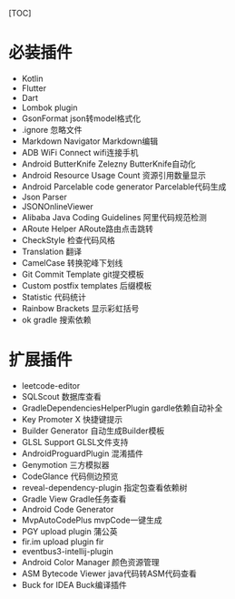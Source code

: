 [TOC]

# 必装插件
- Kotlin
- Flutter
- Dart
- Lombok plugin
- GsonFormat json转model格式化
- .ignore 忽略文件
- Markdown Navigator Markdown编辑
- ADB WiFi Connect wifi连接手机
- Android ButterKnife Zelezny ButterKnife自动化
- Android Resource Usage Count 资源引用数量显示
- Android Parcelable code generator Parcelable代码生成
- Json Parser
- JSONOnlineViewer
- Alibaba Java Coding Guidelines 阿里代码规范检测
- ARoute Helper ARoute路由点击跳转
- CheckStyle 检查代码风格
- Translation 翻译
- CamelCase 转换驼峰下划线
- Git Commit Template git提交模板
- Custom postfix templates 后缀模板
- Statistic 代码统计
- Rainbow Brackets 显示彩虹括号
- ok gradle 搜索依赖


# 扩展插件
- leetcode-editor
- SQLScout 数据库查看
- GradleDependenciesHelperPlugin gardle依赖自动补全
- Key Promoter X 快捷键提示
- Builder Generator 自动生成Builder模板
- GLSL Support GLSL文件支持
- AndroidProguardPlugin 混淆插件
- Genymotion 三方模拟器
- CodeGlance 代码侧边预览
- reveal-dependency-plugin 指定包查看依赖树
- Gradle View Gradle任务查看
- Android Code Generator
- MvpAutoCodePlus mvpCode一键生成
- PGY upload plugin 蒲公英
- fir.im upload plugin fir
- eventbus3-intellij-plugin
- Android Color Manager 颜色资源管理
- ASM Bytecode Viewer java代码转ASM代码查看
- Buck for IDEA Buck编译插件



